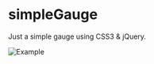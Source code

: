 simpleGauge
===========

Just a simple gauge using CSS3 &amp; jQuery.

![Example](simpleGauge.js/example/example.jpg)